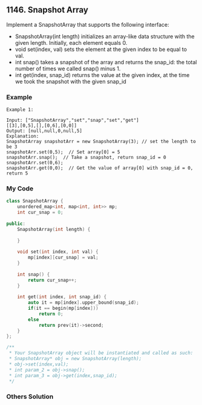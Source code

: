 ## 1146. Snapshot Array

Implement a SnapshotArray that supports the following interface:

* SnapshotArray(int length) initializes an array-like data structure with the given length.  Initially, each element equals 0.
* void set(index, val) sets the element at the given index to be equal to val.
* int snap() takes a snapshot of the array and returns the snap_id: the total number of times we called snap() minus 1.
* int get(index, snap_id) returns the value at the given index, at the time we took the snapshot with the given snap_id


### Example
```
Example 1:

Input: ["SnapshotArray","set","snap","set","get"]
[[3],[0,5],[],[0,6],[0,0]]
Output: [null,null,0,null,5]
Explanation: 
SnapshotArray snapshotArr = new SnapshotArray(3); // set the length to be 3
snapshotArr.set(0,5);  // Set array[0] = 5
snapshotArr.snap();  // Take a snapshot, return snap_id = 0
snapshotArr.set(0,6);
snapshotArr.get(0,0);  // Get the value of array[0] with snap_id = 0, return 5
```

### My Code
```c++
class SnapshotArray {
    unordered_map<int, map<int, int>> mp;
    int cur_snap = 0;
    
public:
    SnapshotArray(int length) {
        
    }
    
    void set(int index, int val) {
        mp[index][cur_snap] = val;
    }
    
    int snap() {
        return cur_snap++;
    }
    
    int get(int index, int snap_id) {
        auto it = mp[index].upper_bound(snap_id);
        if(it == begin(mp[index]))
            return 0;
        else
            return prev(it)->second;
    }
};

/**
 * Your SnapshotArray object will be instantiated and called as such:
 * SnapshotArray* obj = new SnapshotArray(length);
 * obj->set(index,val);
 * int param_2 = obj->snap();
 * int param_3 = obj->get(index,snap_id);
 */
```


### Others Solution
```c++
```

